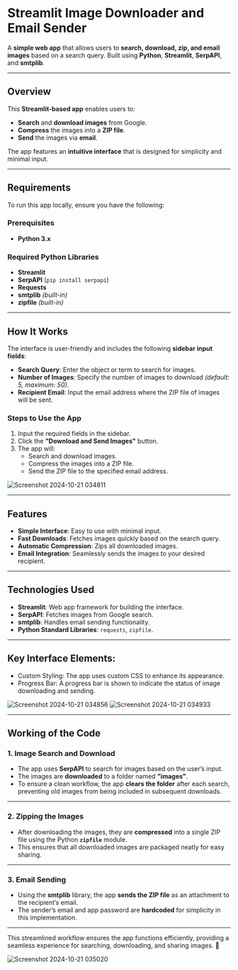 # **Streamlit Image Downloader and Email Sender**

A **simple web app** that allows users to **search, download, zip, and email images** based on a search query. Built using **Python**, **Streamlit**, **SerpAPI**, and **smtplib**.

---

## **Overview**

This **Streamlit-based app** enables users to:  
- **Search** and **download images** from Google.  
- **Compress** the images into a **ZIP file**.  
- **Send** the images via **email**.  

The app features an **intuitive interface** that is designed for simplicity and minimal input.

---

## **Requirements**

To run this app locally, ensure you have the following:

### **Prerequisites**
- **Python 3.x**  

### **Required Python Libraries**
- **Streamlit**  
- **SerpAPI** (`pip install serpapi`)  
- **Requests**  
- **smtplib** *(built-in)*  
- **zipfile** *(built-in)*  

---

## **How It Works**

The interface is user-friendly and includes the following **sidebar input fields**:  

- **Search Query**: Enter the object or term to search for images.  
- **Number of Images**: Specify the number of images to download *(default: 5, maximum: 50)*.  
- **Recipient Email**: Input the email address where the ZIP file of images will be sent.  

### **Steps to Use the App**
1. Input the required fields in the sidebar.  
2. Click the **"Download and Send Images"** button.  
3. The app will:  
   - Search and download images.  
   - Compress the images into a ZIP file.  
   - Send the ZIP file to the specified email address.  


![Screenshot 2024-10-21 034811](https://github.com/user-attachments/assets/c6e4574c-3a2d-4d1f-9f79-8b12cff4bb18)

---

## **Features**
- **Simple Interface**: Easy to use with minimal input.  
- **Fast Downloads**: Fetches images quickly based on the search query.  
- **Automatic Compression**: Zips all downloaded images.  
- **Email Integration**: Seamlessly sends the images to your desired recipient.  

---

## **Technologies Used**
- **Streamlit**: Web app framework for building the interface.  
- **SerpAPI**: Fetches images from Google search.  
- **smtplib**: Handles email sending functionality.  
- **Python Standard Libraries**: `requests`, `zipfile`.  

---

## Key Interface Elements:
- Custom Styling: The app uses custom CSS to enhance its appearance.
- Progress Bar: A progress bar is shown to indicate the status of image downloading and sending.


![Screenshot 2024-10-21 034856](https://github.com/user-attachments/assets/bbfefcd6-2003-4248-a7eb-4125a5ea7086)
![Screenshot 2024-10-21 034933](https://github.com/user-attachments/assets/b3c6ee23-4f42-4e5d-bc64-a4b144ae7f2f)

---

## **Working of the Code**

### **1. Image Search and Download**
- The app uses **SerpAPI** to search for images based on the user’s input.  
- The images are **downloaded** to a folder named **"images"**.  
- To ensure a clean workflow, the app **clears the folder** after each search, preventing old images from being included in subsequent downloads.  

---

### **2. Zipping the Images**
- After downloading the images, they are **compressed** into a single ZIP file using the Python **`zipfile`** module.  
- This ensures that all downloaded images are packaged neatly for easy sharing.  

---

### **3. Email Sending**
- Using the **smtplib** library, the app **sends the ZIP file** as an attachment to the recipient’s email.  
- The sender’s email and app password are **hardcoded** for simplicity in this implementation.  

---

This streamlined workflow ensures the app functions efficiently, providing a seamless experience for searching, downloading, and sharing images. 🚀

![Screenshot 2024-10-21 035020](https://github.com/user-attachments/assets/63aa5a76-51ae-4174-ad09-816c0a27f08b)


